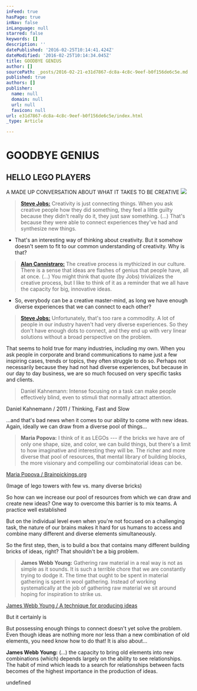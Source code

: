 ```yaml
---
inFeed: true
hasPage: true
inNav: false
inLanguage: null
starred: false
keywords: []
description: ''
datePublished: '2016-02-25T10:14:41.424Z'
dateModified: '2016-02-25T10:14:34.045Z'
title: GOODBYE GENIUS
author: []
sourcePath: _posts/2016-02-21-e31d7867-dc8a-4c8c-9eef-b0f156de6c5e.md
published: true
authors: []
publisher:
  name: null
  domain: null
  url: null
  favicon: null
url: e31d7867-dc8a-4c8c-9eef-b0f156de6c5e/index.html
_type: Article

---
```

# GOODBYE GENIUS

## HELLO LEGO PLAYERS

A MADE UP CONVERSATION ABOUT WHAT IT TAKES TO BE CREATIVE
![](https://the-grid-user-content.s3-us-west-2.amazonaws.com/3189a5a1-e0b0-4c2d-956c-6d693f741857.jpg)

> **[Steve Jobs:][0]** Creativity is just connecting things. When you ask creative people how they did something, they feel a little guilty because they didn't really do it, they just saw something. (...) That's because they were able to connect experiences they've had and synthesize new things.

* That's an interesting way of thinking about creativity. But it somehow doesn't seem to fit to our common understanding of creativity. Why is that?

> **[Alan Cannistraro:][1]** The creative process is mythicized in our culture. There is a sense that ideas are flashes of genius that people have, all at once. (...) You might think that quote (by Jobs) trivializes the creative process, but I like to think of it as a reminder that we all have the capacity for big, innovative ideas.

* So, everybody can be a creative master-mind, as long we have enough diverse experiences that we can connect to each other?  
> 
> **[Steve Jobs:][0]** Unfortunately, that's too rare a commodity. A lot of people in our industry haven't had very diverse experiences. So they don't have enough dots to connect, and they end up with very linear solutions without a broad perspective on the problem.

That seems to hold true for many industries, including my own. When you ask people in corporate and brand communications to name just a few inspiring cases, trends or topics, they often struggle to do so. Perhaps not necessarily because they had not had diverse experiences, but because in our day to day business, we are so much focused on very specific tasks and clients.

> Daniel Kahnemann: Intense focusing on a task can make people effectively blind, even to stimuli that normally attract attention. 

Daniel Kahnemann / 2011 / Thinking, Fast and Slow

...and that's bad news when it comes to our ability to come with new ideas. Again, ideally we can draw from a diverse pool of things...

> **Maria Popova:** I think of it as LEGOs --- if the bricks we have are of only one shape, size, and color, we can build things, but there's a limit to how imaginative and interesting they will be. The richer and more diverse that pool of resources, that mental library of building blocks, the more visionary and compelling our combinatorial ideas can be.

[Maria Popova / Brainpickings.org][2]

(Image of lego towers with few vs. many diverse bricks)

So how can we increase our pool of resources from which we can draw and create new ideas? One way to overcome this barrier is to mix teams. A practice well established 

But on the individual level even when you're not focused on a challenging task, the nature of our brains makes it hard for us humans to access and combine many different and diverse elements simultaneously. 

So the first step, then, is to build a box that contains many different building bricks of ideas, right? That shouldn't be a big problem.

> **James Webb Young:** Gathering raw material in a real way is not as simple as it sounds. It is such a terrible chore that we are constantly trying to dodge it. The time that ought to be spent in material gathering is spent in wool gathering. Instead of working systematically at the job of gathering raw material we sit around hoping for inspiration to strike us.

[James Webb Young / A technique for producing ideas][3]

But it certainly is 

But possessing enough things to connect doesn't yet solve the problem. Even though ideas are nothing more nor less than a new combination of old elements, you need know how to do that! It is also about...

**James Webb Young:** (...) the capacity to bring old elements into new combinations (which) depends largely on the ability to see relationships. The habit of mind which leads to a search for relationships between facts becomes of the highest importance in the production of ideas.

undefined

[0]: http://www.wired.com/1996/02/jobs-2/
[1]: https://medium.com/self-starter/generating-ideas-at-apple-71e575a1e2e3#.cgja8uzgp
[2]: https://www.brainpickings.org/about/
[3]: http://www.amazon.de/exec/obidos/ASIN/1434102750/braipick00-21